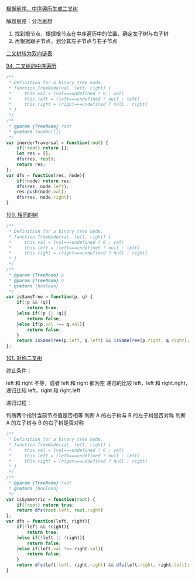 [根据前序、中序遍历生成二叉树](https://leetcode-cn.com/problems/zhong-jian-er-cha-shu-lcof/solution/)

解题思路：分治思想

1. 找到根节点，根据根节点在中序遍历中的位置，确定左子树与右子树
2. 再根据跟子节点，划分其左子节点与右子节点

[二叉树转为双向链表](https://leetcode-cn.com/problems/er-cha-sou-suo-shu-yu-shuang-xiang-lian-biao-lcof/solution/)



[94. 二叉树的中序遍历](https://leetcode.cn/problems/binary-tree-inorder-traversal/)

```js
/**
 * Definition for a binary tree node.
 * function TreeNode(val, left, right) {
 *     this.val = (val===undefined ? 0 : val)
 *     this.left = (left===undefined ? null : left)
 *     this.right = (right===undefined ? null : right)
 * }
 */
/**
 * @param {TreeNode} root
 * @return {number[]}
 */
var inorderTraversal = function(root) {
    if(!root) return [];
    let res = [];
    dfs(res, root);
    return res;
};
var dfs = function(res, node){
    if(!node) return res;
    dfs(res, node.left);
    res.push(node.val);
    dfs(res, node.right);
}
```

[100. 相同的树](https://leetcode.cn/problems/same-tree/)

```js
/**
 * Definition for a binary tree node.
 * function TreeNode(val, left, right) {
 *     this.val = (val===undefined ? 0 : val)
 *     this.left = (left===undefined ? null : left)
 *     this.right = (right===undefined ? null : right)
 * }
 */
/**
 * @param {TreeNode} p
 * @param {TreeNode} q
 * @return {boolean}
 */
var isSameTree = function(p, q) {
    if(!p && !q){
        return true;
    }else if(!p || !q){
        return false;
    }else if(p.val !== q.val){
        return false;
    }
    return isSameTree(p.left, q.left) && isSameTree(p.right, q.right);
};
```

[101. 对称二叉树](https://leetcode.cn/problems/symmetric-tree/)

终止条件：

left 和 right 不等，或者 left 和 right 都为空
递归的比较 left，left 和 right.right，递归比较 left，right 和 right.left

递归过程：

判断两个指针当前节点值是否相等
判断 A 的右子树与 B 的左子树是否对称
判断 A 的左子树与 B 的右子树是否对称

```js
/**
 * Definition for a binary tree node.
 * function TreeNode(val, left, right) {
 *     this.val = (val===undefined ? 0 : val)
 *     this.left = (left===undefined ? null : left)
 *     this.right = (right===undefined ? null : right)
 * }
 */
/**
 * @param {TreeNode} root
 * @return {boolean}
 */
var isSymmetric = function(root) {
    if(!root) return true;
    return dfs(root.left, root.right)
};
var dfs = function(left, right){
    if(!left && !right){
        return true;
    }else if(!left || !right){
        return false;
    }else if(left.val !== right.val){
        return false;
    }
    return dfs(left.left, right.right) && dfs(left.right, right.left);
}
```
